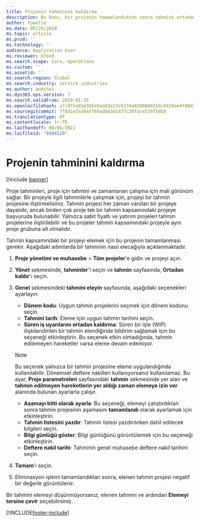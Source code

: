 ```yaml
---
title: Projenin tahminini kaldırma
description: Bu konu, bir projenin tamamlandıktan sonra tahmini ortadan kaldırma hakkında bilgi sağlar.
author: Yowelle
ms.date: 05/26/2020
ms.topic: article
ms.prod: ''
ms.technology: ''
audience: Application User
ms.reviewer: kfend
ms.search.scope: Core, Operations
ms.custom: ''
ms.assetid: ''
ms.search.region: Global
ms.search.industry: Service industries
ms.author: andchoi
ms.dyn365.ops.version: 7
ms.search.validFrom: 2019-01-15
ms.openlocfilehash: a7c9f5a03e3b5e9ad43e23c6174a820088025dc8419ae4f80d247d69e80c8038
ms.sourcegitcommit: 7f8d1e7a16af769adb43d1877c28fdce53975db8
ms.translationtype: HT
ms.contentlocale: tr-TR
ms.lasthandoff: 08/06/2021
ms.locfileid: "6994120"
---
```

# <a name="eliminate-a-project-estimate"></a>Projenin tahminini kaldırma

[!include [banner](../includes/banner.md)]

Proje tahminleri, proje için tahmini ve zamanlanan çalışma için mali görünüm sağlar. Bir projeyle ilgili tahminlerle çalışmak için, projeyi bir tahmin projesine iliştirmelisiniz. Tahmin projesi her zaman varolan bir projeye dayalıdır, ancak birden çok proje tek bir tahmin kapsamındaki projeye başvuruda bulunabilir. Yalnızca sabit fiyatlı ve yatırım projeleri tahmin projelerine iliştirilebilir ve bu projeler tahmin kapsamındaki projeyle aynı proje grubuna ait olmalıdır.

Tahmin kapsamındaki bir projeyi elemek için bu projenin tamamlanması gerekir. Aşağıdaki adımlarda bir tahminin nasıl elecağıyla açıklanmaktadır.

1. **Proje yönetimi ve muhasebe** > **Tüm projeler**'e gidin ve projeyi açın. 
2. **Yönet** sekmesinde, **tahminler**'i seçin ve **tahmin** sayfasında, **Ortadan kaldır**'ı seçin.
3. **Genel** sekmesindeki **tahmini eleyin** sayfasında, aşağıdaki seçenekleri ayarlayın:

   - **Dönem kodu**: Uygun tahmin projelerini seçmek için dönem kodunu seçin. 
   - **Tahmini tarih**: Eleme için uygun tahmin tarihini seçin.
   - **Süren iş uyarılarını ortadan kaldırma**: Süren bir işle (WIP) ilişkilendirilen bir tahmin elendiğinde bildirim sağlamak için bu seçeneği etkinleştirin. Bu seçenek etkin olmadığında, tahmin edilemeyen hareketler varsa eleme devam edemiyor. 
   > [!NOTE]
   > Bu seçenek yalnızca bir tahmin projesine eleme uygulandığında kullanılabilir. Dönemsel deftere nakilleri kullanıyorsanız kullanılamaz. Bu ayar, **Proje parametreleri** sayfasındaki **tahmin** sekmesinde yer alan ve **tahmin edilmeyen hareketlerin yer aldığı zaman elemeye izin ver** alanında bulunan ayarlarla çalışır.
   - **Aşamayı bitti olarak ayarla**: Bu seçeneği, elemeyi çalıştırdıktan sonra tahmin projesinin aşamasını **tamamlandı** olarak ayarlamak için etkinleştirin.
   - **Tahmin listesini yazdır**: Tahmin listesi yazdırılırken dahil edilecek bilgileri seçin.
   - **Bilgi günlüğü göster**: Bilgi günlüğünü görüntülemek için bu seçeneği etkinleştirin.
   - **Deftere nakil tarihi**: Tahminin genel muhasebe deftere nakil tarihini seçin.

4.  **Tamam**'ı seçin.
5. Eliminasyon işlemi tamamlandıktan sonra, elenen tahmin projesi negatif bir değerle görüntülenir. 

Bir tahmini elemeyi düşünmüyorsanız, elenen tahmini ve ardından **Elemeyi tersine çevir** seçebilirsiniz.   


[!INCLUDE[footer-include](../includes/footer-banner.md)]